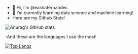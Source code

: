 
<!---
eashafernandes/eashafernandes is a ✨ special ✨ repository because its `README.md` (this file) appears on your GitHub profile.
You can click the Preview link to take a look at your changes.
--->
 
- 👋 Hi, I’m @eashafernandes
- 🌱 I’m currently learning data science and machine learning!
- Here are my Github Stats!

![Anurag's GitHub stats](https://github-readme-stats.vercel.app/api?username=eashafernandes&show_icons=true&theme=dracula)

-And these are the languages I use the most!

[![Top Langs](https://github-readme-stats.vercel.app/api/top-langs/?username=eashafernandes)](https://github.com/eashafernandes/github-readme-stats)
